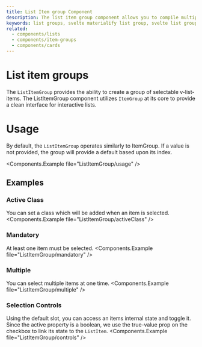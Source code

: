 ```yaml
---
title: List Item group Component
description: The list item group component allows you to compile multiple list items together and allow you to select one or more items.
keywords: list groups, svelte materialify list group, svelte list group component
related:
  - components/lists
  - components/item-groups
  - components/cards
---
```


# List item groups

The `ListItemGroup` provides the ability to create a group of selectable v-list-items. The ListItemGroup component utilizes `ItemGroup` at its core to provide a clean interface for interactive lists.

# Usage

By default, the `ListItemGroup` operates similarly to ItemGroup. If a value is not provided, the group will provide a default based upon its index.

<Components.Example file="ListItemGroup/usage" />

## Examples

### Active Class

You can set a class which will be added when an item is selected. <Components.Example file="ListItemGroup/activeClass" />

### Mandatory

At least one item must be selected. <Components.Example file="ListItemGroup/mandatory" />

### Multiple

You can select multiple items at one time. <Components.Example file="ListItemGroup/multiple" />

### Selection Controls

Using the default slot, you can access an items internal state and toggle it. Since the active property is a boolean, we use the true-value prop on the checkbox to link its state to the `ListItem`. <Components.Example file="ListItemGroup/controls" />
